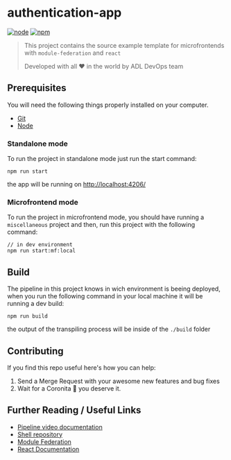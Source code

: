 # authentication-app

[![node](https://img.shields.io/badge/node-v11.3.X-yellow.svg)](https://nodejs.org)
[![npm](https://img.shields.io/badge/npm-6.X-green.svg)](https://www.npmjs.com/)

> This project contains the source example template for microfrontends with `module-federation` and `react`
>
> Developed with all :heart: in the world by ADL DevOps team

## Prerequisites

You will need the following things properly installed on your computer.

- [Git](http://git-scm.com/)
- [Node](https://nodejs.org)

### Standalone mode

To run the project in standalone mode just run the start command:

```
npm run start
```

the app will be running on [http://localhost:4206/](http://localhost:4206/)

### Microfrontend mode

To run the project in microfrontend mode, you should have running a `miscellaneous` project and then, run this project with the following command:

```
// in dev environment
npm run start:mf:local
```

## Build

The pipeline in this project knows in wich environment is beeing deployed, when you run the following command in your local machine it will be running a dev build:

```
npm run build
```

the output of the transpiling process will be inside of the `./build` folder

## Contributing

If you find this repo useful here's how you can help:

1. Send a Merge Request with your awesome new features and bug fixes
2. Wait for a Coronita :beer: you deserve it.

## Further Reading / Useful Links

- [Pipeline video documentation](https://classroom.google.com/u/0/c/Mzc3OTUwNDQyNDJa/m/MjgxNzk2Mjg1NjU4/details)
- [Shell repository](https://github.com/avaldigitallabs/devops-pipeline-react-shell-example)
- [Module Federation](https://webpack.js.org/concepts/module-federation/)
- [React Documentation](https://reactjs.org/)
